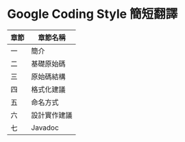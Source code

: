 Google Coding Style 簡短翻譯
=======

**章節**|**章節名稱**
-|-
一|簡介
二|基礎原始碼
三|原始碼結構
四|格式化建議
五|命名方式
六|設計實作建議
七|Javadoc
